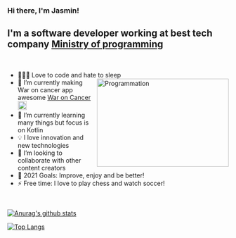 ### Hi there, I'm Jasmin!

## I'm a software developer working at best tech company [Ministry of programming] 

<br />

- 👨🏻‍💻 Love to code and hate to sleep  <img align="right" src="https://i.giphy.com/media/hrRJ41JB2zlgZiYcCw/200w.webp" alt="Programmation" width="300" height="200"/>
- 🔭 I’m currently making War on cancer app awesome [War on Cancer] <img src="https://ministryofprogramming.com/_assets/images/woc_logo-090caccf63.jpg" width="20" height="20"/>
- 🌱 I’m currently learning many things but focus is on Kotlin
- 💡 I love innovation and new technologies 
- 👯 I’m looking to collaborate with other content creators
- 🥅 2021 Goals: Improve, enjoy and be better!
- ⚡ Free time: I love to play chess and watch soccer!
<br />

[![Anurag's github stats](https://github-readme-stats.vercel.app/api?username=Jalson1982&show_icons=true&theme=react)](https://github.com/anuraghazra/github-readme-stats)

[![Top Langs](https://github-readme-stats.vercel.app/api/top-langs/?username=Jalson1982&show_icons=true&theme=react)](https://github.com/anuraghazra/github-readme-stats)

[Ministry of programming]: https://mop.ba
[linkedin]: https://www.linkedin.com/in/jasmin-fajkic-674b81136/
[War on Cancer]:https://www.waroncancer.com
